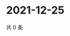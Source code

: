 # 2021-12-25

共 0 条

<!-- BEGIN WEIBO -->
<!-- 最后更新时间 Sat Dec 25 2021 21:16:11 GMT+0800 (China Standard Time) -->

<!-- END WEIBO -->
